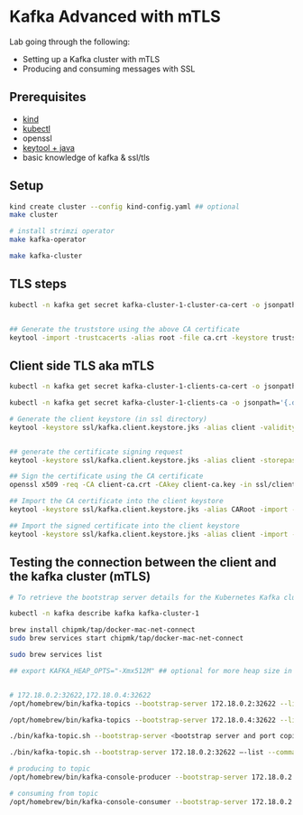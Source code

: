# Kafka Advanced with mTLS

Lab going through the following:

- Setting up a Kafka cluster with mTLS
- Producing and consuming messages with SSL

## Prerequisites

- [kind](https://kind.sigs.k8s.io/docs/user/quick-start/#installation)
- [kubectl](https://kubernetes.io/docs/tasks/tools/#kubectl)
- openssl
- [keytool + java](https://www.andrewhoog.com/post/3-ways-to-install-java-on-macos-2023/)
- basic knowledge of kafka & ssl/tls

## Setup

```bash
kind create cluster --config kind-config.yaml ## optional
make cluster

# install strimzi operator
make kafka-operator

make kafka-cluster
```

## TLS steps

```bash
kubectl -n kafka get secret kafka-cluster-1-cluster-ca-cert -o jsonpath='{.data.ca\.crt}' | base64 --decode > ca.crt


## Generate the truststore using the above CA certificate
keytool -import -trustcacerts -alias root -file ca.crt -keystore truststore.jks -storepass password -noprompt

```


## Client side TLS aka mTLS

```bash
kubectl -n kafka get secret kafka-cluster-1-clients-ca-cert -o jsonpath='{.data.ca\.crt}' | base64 --decode > client-ca.crt

kubectl -n kafka get secret kafka-cluster-1-clients-ca -o jsonpath='{.data.ca\.key}' | base64 --decode > client-ca.key

# Generate the client keystore (in ssl directory)
keytool -keystore ssl/kafka.client.keystore.jks -alias client -validity 365 -genkey -keyalg RSA -storepass password


## generate the certificate signing request
keytool -keystore ssl/kafka.client.keystore.jks -alias client -storepass password -certreq -file ssl/client-cert-file

## Sign the certificate using the CA certificate
openssl x509 -req -CA client-ca.crt -CAkey client-ca.key -in ssl/client-cert-file -out ssl/client-cert-signed -days 365 -CAcreateserial ## -passin pass:password

## Import the CA certificate into the client keystore
keytool -keystore ssl/kafka.client.keystore.jks -alias CARoot -import -file client-ca.crt -storepass password -noprompt

## Import the signed certificate into the client keystore
keytool -keystore ssl/kafka.client.keystore.jks -alias client -import -file ssl/client-cert-signed -storepass password -noprompt
```

## Testing the connection between the client and the kafka cluster (mTLS)

```bash
# To retrieve the bootstrap server details for the Kubernetes Kafka cluster, use the following command and copy the bootstrap server along with port for external listener:

kubectl -n kafka describe kafka kafka-cluster-1

brew install chipmk/tap/docker-mac-net-connect
sudo brew services start chipmk/tap/docker-mac-net-connect

sudo brew services list

## export KAFKA_HEAP_OPTS="-Xmx512M" ## optional for more heap size in case of large messages and high throughput etc


# 172.18.0.2:32622,172.18.0.4:32622
/opt/homebrew/bin/kafka-topics --bootstrap-server 172.18.0.2:32622 --list --command-config config/client.properties

/opt/homebrew/bin/kafka-topics --bootstrap-server 172.18.0.4:32622 --list --command-config config/client.properties

./bin/kafka-topic.sh --bootstrap-server <bootstrap server and port copied in step 1> —-list --command-config config/client.properties

./bin/kafka-topic.sh --bootstrap-server 172.18.0.2:32622 —-list --command-config config/client.properties

# producing to topic
/opt/homebrew/bin/kafka-console-producer --bootstrap-server 172.18.0.2:32622 --topic test --producer.config config/client.properties

# consuming from topic
/opt/homebrew/bin/kafka-console-consumer --bootstrap-server 172.18.0.2:32622 --from-beginning --topic test --consumer.config config/client.properties


```
